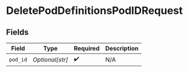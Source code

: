 # DeletePodDefinitionsPodIDRequest


## Fields

| Field              | Type               | Required           | Description        |
| ------------------ | ------------------ | ------------------ | ------------------ |
| `pod_id`           | *Optional[str]*    | :heavy_check_mark: | N/A                |